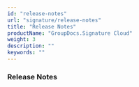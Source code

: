 ```yaml
---
id: "release-notes"
url: "signature/release-notes"
title: "Release Notes"
productName: "GroupDocs.Signature Cloud"
weight: 3
description: ""
keywords: ""
---
```


### Release Notes ###



